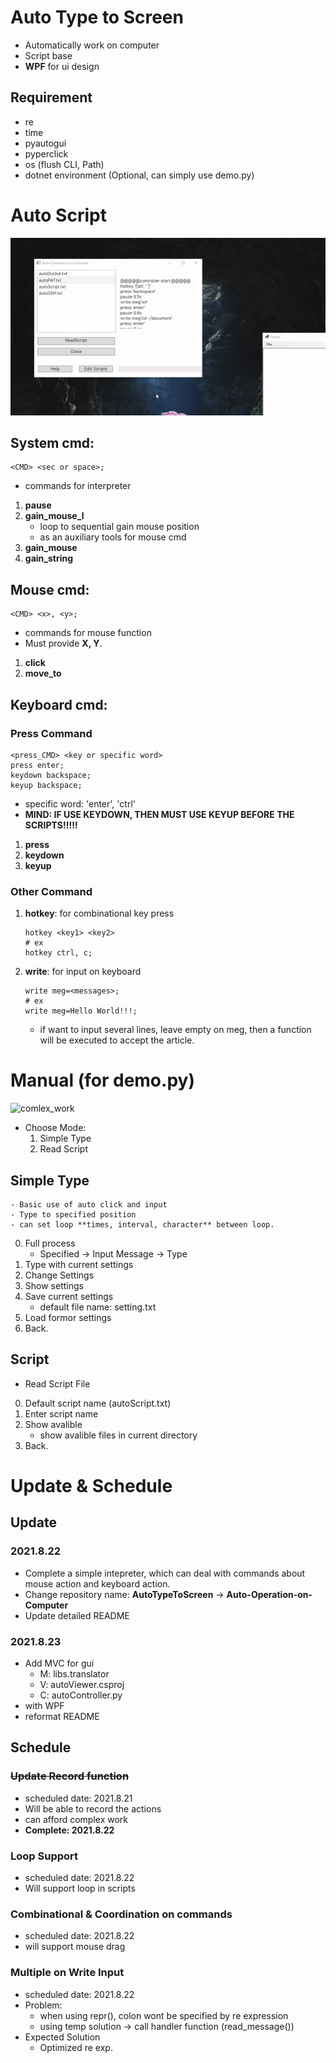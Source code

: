 # Auto Type to Screen
- Automatically work on computer
- Script base
- **WPF** for ui design


## Requirement
- re
- time
- pyautogui
- pyperclick
- os (flush CLI, Path)
- dotnet environment (Optional, can simply use demo.py)




# Auto Script
![WPF_example](https://github.com/lyz508/Auto-Operation-on-Computer/blob/master/resources/WPF_example.gif)
## System cmd:
```
<CMD> <sec or space>;
```
- commands for interpreter
1. **pause**
2. **gain_mouse_l**
    - loop to sequential gain mouse position
    - as an auxiliary tools for mouse cmd
3. **gain_mouse**
4. **gain_string**
## Mouse cmd:
```
<CMD> <x>, <y>;
```
- commands for mouse function
- Must provide **X, Y**.
1. **click**
2. **move_to**
## Keyboard cmd:
### Press Command
```
<press_CMD> <key or specific word>
press enter;
keydown backspace;
keyup backspace;
```
- specific word: 'enter', 'ctrl'
- **MIND: IF USE KEYDOWN, THEN MUST USE KEYUP BEFORE THE SCRIPTS!!!!!**
1. **press**
2. **keydown**
3. **keyup**
### Other Command
1. **hotkey**: for combinational key press
    ```
    hotkey <key1> <key2>
    # ex
    hotkey ctrl, c;
    ```
2. **write**: for input on keyboard
    ```
    write meg=<messages>;
    # ex
    write meg=Hello World!!!;
    ```
    - if want to input several lines, leave empty on meg, then a function will be executed to accept the article.



# Manual (for demo.py)
![comlex_work](https://github.com/lyz508/Auto-Operation-on-Computer/blob/master/resources/auto_show.gif)
- Choose Mode:
    1. Simple Type      
    2. Read Script
## Simple Type
```
- Basic use of auto click and input
- Type to specified position
- can set loop **times, interval, character** between loop.
```
0. Full process
    - Specified -> Input Message -> Type
1. Type with current settings
2. Change Settings
3. Show settings
4. Save current settings
    - default file name: setting.txt
5. Load formor settings
6. Back.
## Script
- Read Script File
0. Default script name (autoScript.txt)
1. Enter script name
2. Show avalible
    - show avalible files in current directory
3. Back.


# Update & Schedule
## Update
### 2021.8.22
- Complete a simple intepreter, which can deal with commands about mouse action and keyboard action.
- Change repository name: **AutoTypeToScreen** -> **Auto-Operation-on-Computer**
- Update detailed README
### 2021.8.23
- Add MVC for gui
    - M: libs.translator
    - V: autoViewer.csproj
    - C: autoController.py
- with WPF
- reformat README

## Schedule
### ~~Update Record function~~
- scheduled date: 2021.8.21
- Will be able to record the actions
- can afford complex work
- **Complete: 2021.8.22**
### Loop Support
- scheduled date: 2021.8.22
- Will support loop in scripts
### Combinational & Coordination on commands
- scheduled date: 2021.8.22
- will support mouse drag
### Multiple on Write Input
- scheduled date: 2021.8.22
- Problem:
    - when using repr(), colon wont be specified by re expression
    - using temp solution -> call handler function (read_message())
- Expected Solution
    - Optimized re exp.